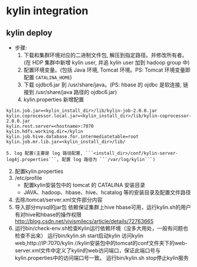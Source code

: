 # kylin integration

## kylin deploy

- 步骤: 
    1. 下载和集群环境对应的二进制文件包, 解压到指定路径。并修改所有者。(在 HDP 集群中新增 kylin user, 并追 kylin user 加到 hadoop group 中)
    2. 配置环境变量。(包括 Java 环境, Tomcat 环境。PS: Tomcat 环境变量即配置 ```CATALINA_HOME```)
    3. 下载 ojdbc6.jar 到 /usr/share/java。(PS: hbase 的 ojdbc 是软连接, 链接到 /usr/share/java 路径的 ojdbc6.jar)
    4. kylin.properties 新增配置
```
kylin.job.jar=<kylin_install_dir>/lib/kylin-job-2.0.0.jar
kylin.coprocessor.local.jar=<kylin_install_dir>/lib/kylin-coprocessor-2.0.0.jar
kylin.rest.server=<hostname>:7070
kylin.hdfs.working.dir=/kylin
kylin.job.hive.database.for.intermediatetable=root
kylin.job.mr.lib.jar=<kylin_install_dir>/lib/
```
    5. log 配置(主要是 log 路径配置, ```<install_dir>/conf/kylin-server-log4j.properties```, 配置 log 路径为 ```/var/log/kylin```)


2. 配置kylin.properties 
3. /etc/profile
    - 配置kylin安装包中的 tomcat 的 CATALINA 安装目录
    - JAVA、hadoop、hbase、hive、hcatalog 等的安装目录及配置文件路径
4. 去除/tomcat/server.xml文件部分内容
5. 导入部分mysql的jar包
依赖保证集群上hive  hbase可用，运行kylin.sh的用户有对hive和hbase的操作权限
http://blog.csdn.net/vivismilecs/article/details/72763665
6. 运行bin/check-env.sh检查Kylin运行依赖环境（没多大用处，一般有问题也检查不出来）
运行bin/kylin.sh start启动kylin
访问kylin web,http://IP:7070/kylin
//kylin安装包中的tomcat的conf文件夹下的web-server.xml文件中定义了kylin的web访问端口，保证此端口号与kylin.properties中的访问端口号一致。
运行bin/kylin.sh stop停止kylin服务
